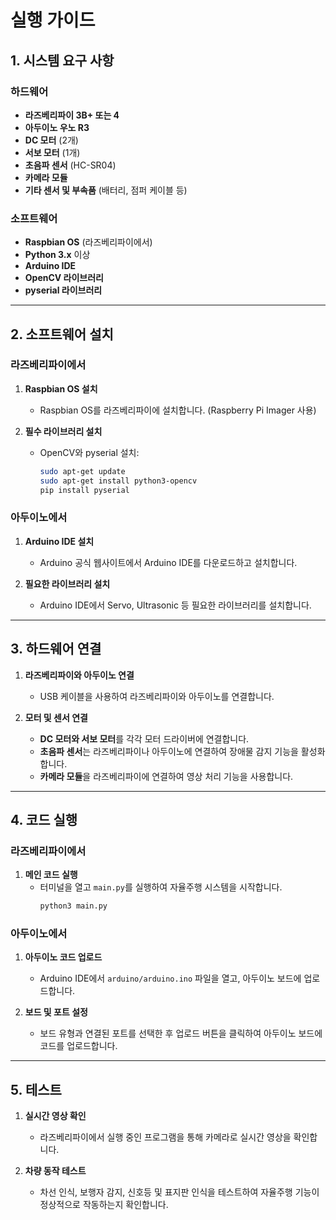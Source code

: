 # 실행 가이드

## 1. 시스템 요구 사항

### 하드웨어
- **라즈베리파이 3B+ 또는 4**
- **아두이노 우노 R3**
- **DC 모터** (2개)
- **서보 모터** (1개)
- **초음파 센서** (HC-SR04)
- **카메라 모듈**
- **기타 센서 및 부속품** (배터리, 점퍼 케이블 등)

### 소프트웨어
- **Raspbian OS** (라즈베리파이에서)
- **Python 3.x** 이상
- **Arduino IDE**
- **OpenCV 라이브러리**
- **pyserial 라이브러리**

---

## 2. 소프트웨어 설치

### 라즈베리파이에서

1. **Raspbian OS 설치**
   - Raspbian OS를 라즈베리파이에 설치합니다. (Raspberry Pi Imager 사용)
   
2. **필수 라이브러리 설치**
   - OpenCV와 pyserial 설치:
     ```bash
     sudo apt-get update
     sudo apt-get install python3-opencv
     pip install pyserial
     ```

### 아두이노에서

1. **Arduino IDE 설치**
   - Arduino 공식 웹사이트에서 Arduino IDE를 다운로드하고 설치합니다.

2. **필요한 라이브러리 설치**
   - Arduino IDE에서 Servo, Ultrasonic 등 필요한 라이브러리를 설치합니다.

---

## 3. 하드웨어 연결

1. **라즈베리파이와 아두이노 연결**
   - USB 케이블을 사용하여 라즈베리파이와 아두이노를 연결합니다.
   
2. **모터 및 센서 연결**
   - **DC 모터와 서보 모터**를 각각 모터 드라이버에 연결합니다.
   - **초음파 센서**는 라즈베리파이나 아두이노에 연결하여 장애물 감지 기능을 활성화합니다.
   - **카메라 모듈**을 라즈베리파이에 연결하여 영상 처리 기능을 사용합니다.

---

## 4. 코드 실행

### 라즈베리파이에서

1. **메인 코드 실행**
   - 터미널을 열고 `main.py`를 실행하여 자율주행 시스템을 시작합니다.
     ```bash
     python3 main.py
     ```

### 아두이노에서

1. **아두이노 코드 업로드**
   - Arduino IDE에서 `arduino/arduino.ino` 파일을 열고, 아두이노 보드에 업로드합니다.
   
2. **보드 및 포트 설정**
   - 보드 유형과 연결된 포트를 선택한 후 업로드 버튼을 클릭하여 아두이노 보드에 코드를 업로드합니다.

---

## 5. 테스트

1. **실시간 영상 확인**
   - 라즈베리파이에서 실행 중인 프로그램을 통해 카메라로 실시간 영상을 확인합니다.
   
2. **차량 동작 테스트**
   - 차선 인식, 보행자 감지, 신호등 및 표지판 인식을 테스트하여 자율주행 기능이 정상적으로 작동하는지 확인합니다.

